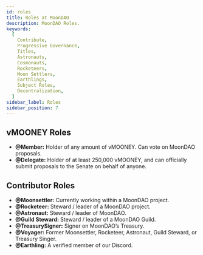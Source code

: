 ```yaml
---
id: roles
title: Roles at MoonDAO
description: MoonDAO Roles.
keywords:
  [
    Contribute,
    Progressive Governance,
    Titles,
    Astronauts,
    Cosmonauts,
    Rocketeers,
    Moon Settlers,
    Earthlings,
    Subject Roles,
    Decentralization,
  ]
sidebar_label: Roles
sidebar_position: 7
---
```


## vMOONEY Roles
- **@Member:** Holder of any amount of vMOONEY. Can vote on MoonDAO proposals.
- **@Delegate:** Holder of at least 250,000 vMOONEY, and can officially submit proposals to the Senate on behalf of anyone.

## Contributor Roles
- **@Moonsettler:** Currently working within a MoonDAO project.
- **@Rocketeer:** Steward / leader of a MoonDAO project.
- **@Astronaut:** Steward / leader of MoonDAO.
- **@Guild Steward:** Steward / leader of a MoonDAO Guild.
- **@TreasurySigner:** Signer on MoonDAO’s Treasury.
- **@Voyager:** Former Moonsettler, Rocketeer, Astronaut, Guild Steward, or Treasury Singer.
- **@Earthling:** A verified member of our Discord.

